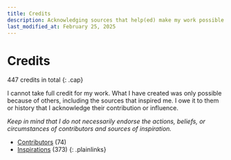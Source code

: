 ```yaml
---
title: Credits
description: Acknowledging sources that help(ed) make my work possible
last_modified_at: February 25, 2025
---
```


# Credits
447 credits in total
{: .cap}

I cannot take full credit for my work. What I have created was only possible because of others, including the sources that inspired me. I owe it to them or history that I acknowledge their contribution or influence.

*Keep in mind that I do not necessarily endorse the actions, beliefs, or circumstances of contributors and sources of inspiration.*

- [Contributors](/credits/contributors/) (74)
- [Inspirations](/credits/inspirations/) (373)
{: .plainlinks}